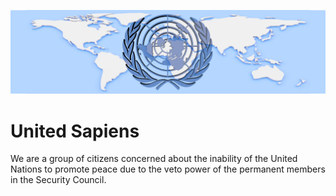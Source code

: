 ![United Sapiens banner](https://raw.githubusercontent.com/United-Sapiens/.github/main/profile/profile-banner_1500x400.png)


# United Sapiens

We are a group of citizens concerned about the inability of the United Nations to promote peace due to the veto power of the permanent members in the Security Council.
